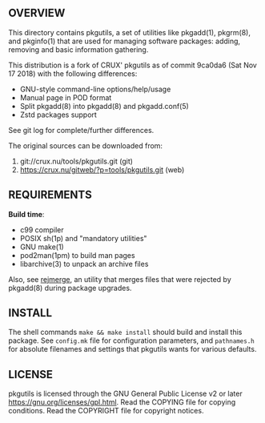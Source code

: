 OVERVIEW
--------
This directory contains pkgutils, a set of utilities like pkgadd(1),
pkgrm(8), and pkginfo(1) that are used for managing software packages:
adding, removing and basic information gathering.

This distribution is a fork of CRUX' pkgutils as of commit 9ca0da6
(Sat Nov 17 2018) with the following differences:
- GNU-style command-line options/help/usage
- Manual page in POD format
- Split pkgadd(8) into pkgadd(8) and pkgadd.conf(5)
- Zstd packages support

See git log for complete/further differences.

The original sources can be downloaded from:
1. git://crux.nu/tools/pkgutils.git              (git)
2. https://crux.nu/gitweb/?p=tools/pkgutils.git  (web)


REQUIREMENTS
------------
**Build time**:
- c99 compiler
- POSIX sh(1p) and "mandatory utilities"
- GNU make(1)
- pod2man(1pm) to build man pages
- libarchive(3) to unpack an archive files

Also, see [rejmerge][1], an utility that merges files that were
rejected by pkgadd(8) during package upgrades.

[1]: https://github.com/zeppe-lin/rejmerge


INSTALL
-------
The shell commands `make && make install` should build and install
this package.  See `config.mk` file for configuration parameters,
and `pathnames.h` for absolute filenames and settings that pkgutils
wants for various defaults.


LICENSE
-------
pkgutils is licensed through the GNU General Public License v2 or
later <https://gnu.org/licenses/gpl.html>.
Read the COPYING file for copying conditions.
Read the COPYRIGHT file for copyright notices.
